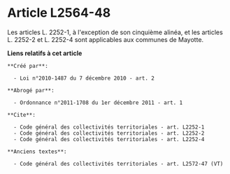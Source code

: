 # Article L2564-48

Les articles L. 2252-1, à l'exception de son cinquième alinéa, et les articles L. 2252-2 et L. 2252-4 sont applicables aux
communes de Mayotte.

**Liens relatifs à cet article**

	**Créé par**:

	  - Loi n°2010-1487 du 7 décembre 2010 - art. 2

	**Abrogé par**:

	  - Ordonnance n°2011-1708 du 1er décembre 2011 - art. 1

	**Cite**:

	  - Code général des collectivités territoriales - art. L2252-1
	  - Code général des collectivités territoriales - art. L2252-2
	  - Code général des collectivités territoriales - art. L2252-4

	**Anciens textes**:

	  - Code général des collectivités territoriales - art. L2572-47 (VT)
